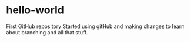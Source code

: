 # hello-world
First GitHub repository
           Started using gitHub and making changes to learn about branching and all that stuff.
